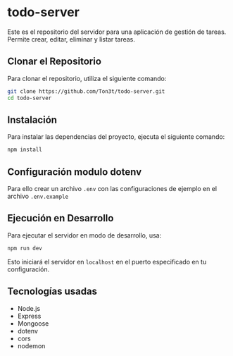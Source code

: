# todo-server

Este es el repositorio del servidor para una aplicación de gestión de tareas. Permite crear, editar, eliminar y listar tareas.

## Clonar el Repositorio

Para clonar el repositorio, utiliza el siguiente comando:
 ```bash
git clone https://github.com/Ton3t/todo-server.git
cd todo-server
```

## Instalación

Para instalar las dependencias del proyecto, ejecuta el siguiente comando:
 ```bash
npm install
```

## Configuración modulo dotenv

Para ello crear un archivo `.env` con las configuraciones de ejemplo en el archivo `.env.example`

## Ejecución en Desarrollo

Para ejecutar el servidor en modo de desarrollo, usa:
```bash
npm run dev
```

Esto iniciará el servidor en `localhost` en el puerto especificado en tu configuración.

## Tecnologías usadas

- Node.js
- Express
- Mongoose
- dotenv
- cors
- nodemon